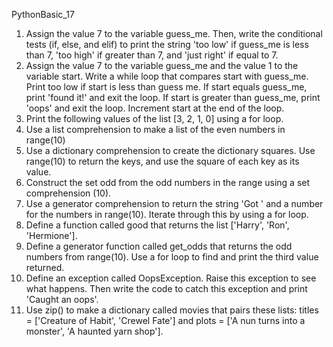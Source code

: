 


PythonBasic_17

1. Assign the value 7 to the variable guess_me. Then, write the conditional tests (if, else, and elif) to
print the string &#39;too low&#39; if guess_me is less than 7, &#39;too high&#39; if greater than 7, and &#39;just right&#39; if equal
to 7.
2. Assign the value 7 to the variable guess_me and the value 1 to the variable start. Write a while
loop that compares start with guess_me. Print too low if start is less than guess me. If start equals
guess_me, print &#39;found it!&#39; and exit the loop. If start is greater than guess_me, print &#39;oops&#39; and exit
the loop. Increment start at the end of the loop.
3. Print the following values of the list [3, 2, 1, 0] using a for loop.
4. Use a list comprehension to make a list of the even numbers in range(10)
5. Use a dictionary comprehension to create the dictionary squares. Use range(10) to return the
keys, and use the square of each key as its value.
6. Construct the set odd from the odd numbers in the range using a set comprehension (10).
7. Use a generator comprehension to return the string &#39;Got &#39; and a number for the numbers in
range(10). Iterate through this by using a for loop.
8. Define a function called good that returns the list [&#39;Harry&#39;, &#39;Ron&#39;, &#39;Hermione&#39;].
9. Define a generator function called get_odds that returns the odd numbers from range(10). Use a
for loop to find and print the third value returned.
10. Define an exception called OopsException. Raise this exception to see what happens. Then write
the code to catch this exception and print &#39;Caught an oops&#39;.
11. Use zip() to make a dictionary called movies that pairs these lists: titles = [&#39;Creature of Habit&#39;,
&#39;Crewel Fate&#39;] and plots = [&#39;A nun turns into a monster&#39;, &#39;A haunted yarn shop&#39;].

